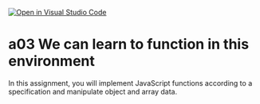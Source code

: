 [![Open in Visual Studio Code](https://classroom.github.com/assets/open-in-vscode-f059dc9a6f8d3a56e377f745f24479a46679e63a5d9fe6f495e02850cd0d8118.svg)](https://classroom.github.com/online_ide?assignment_repo_id=6462083&assignment_repo_type=AssignmentRepo)
# a03 We can learn to function in this environment
In this assignment, you will implement JavaScript functions according to a specification and manipulate object and array data.

